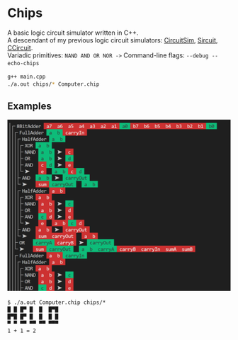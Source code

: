 # Chips

A basic logic circuit simulator written in C++.  
A descendant of my previous logic circuit simulators: [CircuitSim](https://github.com/phunanon/CircuitSim), [Sircuit](https://github.com/phunanon/Sircuit), [CCircuit](https://github.com/phunanon/CCircuit).  
Variadic primitives: `NAND AND OR NOR ->`
Command-line flags: `--debug --echo-chips`

```bash
g++ main.cpp
./a.out chips/* Computer.chip
```

## Examples

![Example of using --debug](media/ExampleDebug.png)

```
$ ./a.out Computer.chip chips/*
█ █ █▀ █  █  █▀█
█▀█ █▀ █  █  █ █
▀ ▀ ▀▀ ▀▀ ▀▀ ▀▀▀
1 + 1 = 2
```
